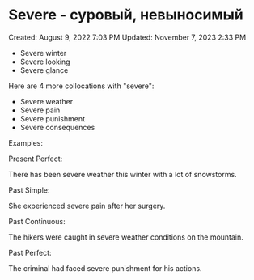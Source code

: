 # Severe - суровый, невыносимый

Created: August 9, 2022 7:03 PM
Updated: November 7, 2023 2:33 PM

- Severe winter
- Severe looking
- Severe glance

Here are 4 more collocations with "severe":

- Severe weather
- Severe pain
- Severe punishment
- Severe consequences

Examples:

Present Perfect:

There has been severe weather this winter with a lot of snowstorms.

Past Simple:

She experienced severe pain after her surgery.

Past Continuous:

The hikers were caught in severe weather conditions on the mountain.

Past Perfect:

The criminal had faced severe punishment for his actions.